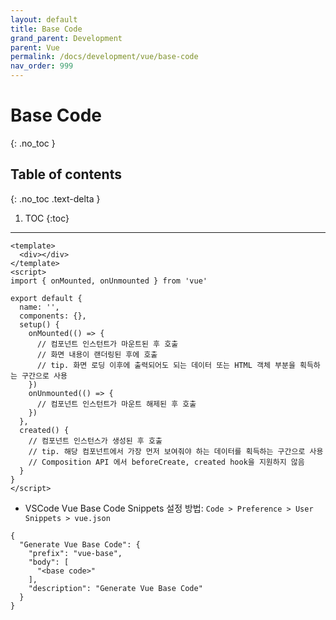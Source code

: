 ```yaml
---
layout: default
title: Base Code
grand_parent: Development
parent: Vue
permalink: /docs/development/vue/base-code
nav_order: 999
---
```


# Base Code
{: .no_toc }

## Table of contents
{: .no_toc .text-delta }

1. TOC
{:toc}

---

```
<template>
  <div></div>
</template>
<script>
import { onMounted, onUnmounted } from 'vue'

export default {
  name: '',
  components: {},
  setup() {
    onMounted(() => {
      // 컴포넌트 인스턴트가 마운트된 후 호출
      // 화면 내용이 랜더링된 후에 호출
      // tip. 화면 로딩 이후에 출력되어도 되는 데이터 또는 HTML 객체 부분을 획득하는 구간으로 사용
    })
    onUnmounted(() => {
      // 컴포넌트 인스턴트가 마운트 해제된 후 호출
    })
  },
  created() {
    // 컴포넌트 인스턴스가 생성된 후 호출
    // tip. 해당 컴포넌트에서 가장 먼저 보여줘야 하는 데이터를 획득하는 구간으로 사용
    // Composition API 에서 beforeCreate, created hook을 지원하지 않음
  }
}
</script>

```

- VSCode Vue Base Code Snippets 설정 방법: `Code > Preference > User Snippets > vue.json`

```
{
  "Generate Vue Base Code": {
    "prefix": "vue-base",
    "body": [
      "<base code>"
    ],
    "description": "Generate Vue Base Code"
  }
}

```
